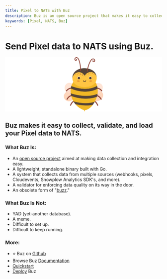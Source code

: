 ```yaml
---
title: Pixel to NATS with Buz
description: Buz is an open source project that makes it easy to collect, validate, and load Pixel data to NATS.
keywords: [Pixel, NATS, Buz]
---
```


# Send Pixel data to NATS using Buz.

![buzz](../../../static/img/buzz.png)


## Buz makes it easy to collect, validate, and load your Pixel data to NATS.


### What Buz Is:

- An [open source project](https://github.com/silverton-io/buz) aimed at making data collection and integration easy.
- A lightweight, standalone binary built with Go.
- A system that collects data from multiple sources (webhooks, pixels, Cloudevents, Snowplow Analytics SDK's, and more).
- A validator for enforcing data quality on its way in the door.
- An obsolete form of "[buzz](https://www.merriam-webster.com/dictionary/buzz)."


### What Buz Is Not:

- YAD (yet-another database).
- A meme.
- Difficult to set up.
- Difficult to keep running.


### More:
- ⭐ Buz on [Github](https://github.com/silverton-io/buz)
- Browse Buz [Documentation](/)
- [Quickstart](/examples/quickstart)
- [Deploy](/category/deploying-buz) Buz
